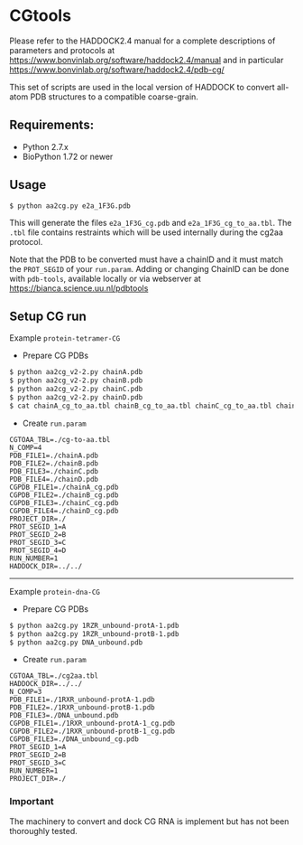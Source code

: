 # CGtools

Please refer to the HADDOCK2.4 manual for a complete descriptions of parameters and protocols at https://www.bonvinlab.org/software/haddock2.4/manual and in particular https://www.bonvinlab.org/software/haddock2.4/pdb-cg/

This set of scripts are used in the local version of HADDOCK to convert all-atom PDB structures to a compatible 
coarse-grain.

## Requirements:
* Python 2.7.x
* BioPython 1.72 or newer

## Usage
`$ python aa2cg.py e2a_1F3G.pdb`

This will generate the files `e2a_1F3G_cg.pdb` and `e2a_1F3G_cg_to_aa.tbl`. The `.tbl` file contains restraints 
which will be used internally during the cg2aa protocol. 

Note that the PDB to be converted must have a chainID and it must match the `PROT_SEGID` of your `run.param`. Adding or changing ChainID can be done with `pdb-tools`, available locally or via webserver at https://bianca.science.uu.nl/pdbtools

## Setup CG run

Example `protein-tetramer-CG`

* Prepare CG PDBs
```bash
$ python aa2cg_v2-2.py chainA.pdb
$ python aa2cg_v2-2.py chainB.pdb
$ python aa2cg_v2-2.py chainC.pdb
$ python aa2cg_v2-2.py chainD.pdb
$ cat chainA_cg_to_aa.tbl chainB_cg_to_aa.tbl chainC_cg_to_aa.tbl chainD_cg_to_aa.tbl > cg-to-aa.tbl
``` 

* Create `run.param`

```
CGTOAA_TBL=./cg-to-aa.tbl
N_COMP=4
PDB_FILE1=./chainA.pdb
PDB_FILE2=./chainB.pdb
PDB_FILE3=./chainC.pdb
PDB_FILE4=./chainD.pdb
CGPDB_FILE1=./chainA_cg.pdb
CGPDB_FILE2=./chainB_cg.pdb
CGPDB_FILE3=./chainC_cg.pdb
CGPDB_FILE4=./chainD_cg.pdb
PROJECT_DIR=./
PROT_SEGID_1=A
PROT_SEGID_2=B
PROT_SEGID_3=C
PROT_SEGID_4=D
RUN_NUMBER=1
HADDOCK_DIR=../../
```

***

Example `protein-dna-CG`

* Prepare CG PDBs
```bash
$ python aa2cg.py 1RZR_unbound-protA-1.pdb
$ python aa2cg.py 1RZR_unbound-protB-1.pdb
$ python aa2cg.py DNA_unbound.pdb
```

* Create `run.param`
```
CGTOAA_TBL=./cg2aa.tbl
HADDOCK_DIR=../../
N_COMP=3
PDB_FILE1=./1RXR_unbound-protA-1.pdb
PDB_FILE2=./1RXR_unbound-protB-1.pdb
PDB_FILE3=./DNA_unbound.pdb
CGPDB_FILE1=./1RXR_unbound-protA-1_cg.pdb
CGPDB_FILE2=./1RXR_unbound-protB-1_cg.pdb
CGPDB_FILE3=./DNA_unbound_cg.pdb
PROT_SEGID_1=A
PROT_SEGID_2=B
PROT_SEGID_3=C
RUN_NUMBER=1
PROJECT_DIR=./
```

### Important
The machinery to convert and dock CG RNA is implement but has not been thoroughly tested.

